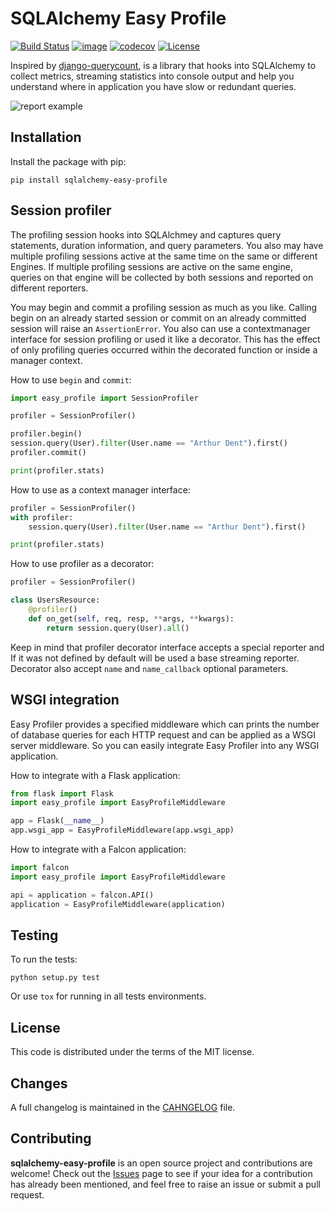 # SQLAlchemy Easy Profile
[![Build Status](https://travis-ci.com/kandziu/sqlalchemy-easy-profile.svg?branch=master)](https://travis-ci.com/kandziu/sqlalchemy-easy-profile)
[![image](https://img.shields.io/pypi/v/sqlalchemy-easy-profile.svg)](https://pypi.python.org/pypi/sqlalchemy-easy-profile)
[![codecov](https://codecov.io/gh/kandziu/sqlalchemy-easy-profile/branch/master/graph/badge.svg)](https://codecov.io/gh/kandziu/sqlalchemy-easy-profile)
[![License](https://img.shields.io/badge/license-MIT-blue.svg)](https://github.com/kandziu/sqlalchemy-easy-profile/blob/master/LICENSE)

Inspired by [django-querycount](https://github.com/bradmontgomery/django-querycount),
is a library that hooks into SQLAlchemy to collect metrics, streaming statistics into
console output and help you understand where in application you have slow or redundant
queries.

![report example](/images/report-example.png?raw=true)

## Installation
Install the package with pip:
```
pip install sqlalchemy-easy-profile
```

## Session profiler
The profiling session hooks into SQLAlchmey and captures query statements, duration information,
and query parameters. You also may have multiple profiling sessions active at the same
time on the same or different Engines. If multiple profiling sessions are active on the
same engine, queries on that engine will be collected by both sessions and reported on
different reporters.

You may begin and commit a profiling session as much as you like. Calling begin on an already
started session or commit on an already committed session will raise an `AssertionError`.
You also can use a contextmanager interface for session profiling or used it like a decorator.
This has the effect of only profiling queries occurred within the decorated function or inside
a manager context.

How to use `begin` and `commit`:
```python
import easy_profile import SessionProfiler

profiler = SessionProfiler()

profiler.begin()
session.query(User).filter(User.name == "Arthur Dent").first()
profiler.commit()

print(profiler.stats)
```

How to use as a context manager interface:
```python
profiler = SessionProfiler()
with profiler:
    session.query(User).filter(User.name == "Arthur Dent").first()

print(profiler.stats)
```

How to use profiler as a decorator:
```python
profiler = SessionProfiler()

class UsersResource:
    @profiler()
    def on_get(self, req, resp, **args, **kwargs):
        return session.query(User).all()
```

Keep in mind that profiler decorator interface accepts a special reporter and
If it was not defined by default will be used a base streaming reporter. Decorator
also accept `name` and `name_callback` optional parameters.

## WSGI integration
Easy Profiler provides a specified middleware which can prints the number of database
queries for each HTTP request and can be applied as a WSGI server middleware. So you
can easily integrate Easy Profiler into any WSGI application.

How to integrate with a Flask application:
```python
from flask import Flask
import easy_profile import EasyProfileMiddleware

app = Flask(__name__)
app.wsgi_app = EasyProfileMiddleware(app.wsgi_app)
```

How to integrate with a Falcon application: 
```python
import falcon
import easy_profile import EasyProfileMiddleware

api = application = falcon.API()
application = EasyProfileMiddleware(application)
```

## Testing
To run the tests:
```
python setup.py test
```

Or use `tox` for running in all tests environments.

## License
This code is distributed under the terms of the MIT license.

## Changes
A full changelog is maintained in the [CAHNGELOG](https://github.com/kandziu/sqlalchemy-easy-profile/blob/master/CHANGELOG.md) file.

## Contributing 
**sqlalchemy-easy-profile** is an open source project and contributions are
welcome! Check out the [Issues](https://github.com/kandziu/sqlalchemy-easy-profile/issues)
page to see if your idea for a contribution has already been mentioned, and feel
free to raise an issue or submit a pull request.
